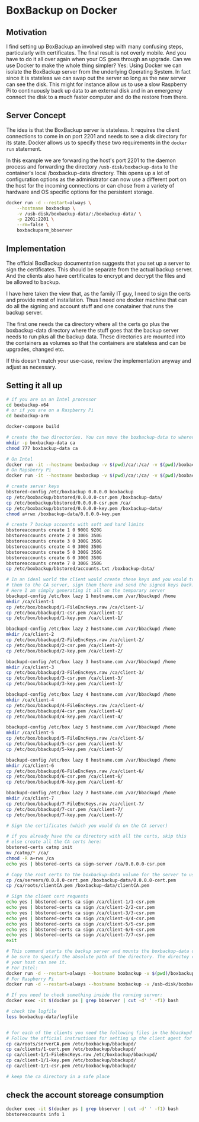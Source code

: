 # BoxBackup on Docker

## Motivation

I find setting up BoxBackup an involved step with many confusing steps, particularly
with certificates. The final result is not overly mobile. And you have to do it all over
again when your OS goes through an upgrade. Can we use Docker to make the
whole thing simpler? Yes: Using Docker we can isolate the BoxBackup server from the
underlying Operating System. In fact since it is stateless we can swap out the server
so long as the new server can see the disk. This might for instance allow us to
use a slow Raspberry Pi to continuously back up data to an external disk and
in an emergency connect the disk to a much faster computer and do the restore from there.

## Server Concept

The idea is that the BoxBackup server is stateless. It requires the client connections
to come in on port 2201 and needs to see a disk directory for its state. Docker allows
us to specify these two requirements in the `docker run` statement.

In this example we are forwarding the host's port 2201 to the daemon process and
forwarding the directory `/usb-disk/boxbackup-data` to the container's local
/boxbackup-data directory. This opens up a lot of configuration options as the
administrator can now use a different port on the host for the incoming connections
or can chose from a variety of hardware and OS specific options for the persistent 
storage.

```bash
docker run -d --restart=always \
	--hostname boxbackup \
	-v /usb-disk/boxbackup-data/:/boxbackup-data/ \
	-p 2201:2201 \
	--rm=false \
	boxbackuparm_bbserver
```

## Implementation

The official BoxBackup documentation suggests that you set up a server to sign the
certificates. This should be separate from the actual backup server. And the clients
also have certificates to encrypt and decrypt the files and be allowed to backup.

I have here taken the view that, as the family IT guy, I need to sign the certs and
provide most of installation. Thus I need one docker machine that can do all the signing
and account stuff and one conatainer that runs the backup server.

The first one needs the ca directory where all the certs go plus the boxbackup-data directory
where the stuff goes that the backup server needs to run plus all the backup data. These 
directories are mounted into the containers as volumes so that the containers are stateless
and can be upgrades, changed etc.

If this doesn't match your use-case, review the implementation anyway and adjust as necessary.

## Setting it all up

```bash
# if you are on an Intel processor
cd boxbackup-x64
# or if you are on a Raspberry Pi
cd boxbackup-arm

docker-compose build

# create the two directories. You can move the boxbackup-data to wherever you have space afterwards
mkdir -p boxbackup-data ca
chmod 777 boxbackup-data ca

# On Intel
docker run -it --hostname boxbackup -v $(pwd)/ca/:/ca/ -v $(pwd)/boxbackup-data/:/boxbackup-data/ --rm=false boxbackupx64_bbtempserver
# On Rapsberry Pi
docker run -it --hostname boxbackup -v $(pwd)/ca/:/ca/ -v $(pwd)/boxbackup-data/:/boxbackup-data/ --rm=false boxbackup-arm-bbtempserver

# create server keys
bbstored-config /etc/boxbackup 0.0.0.0 boxbackup
cp /etc/boxbackup/bbstored/0.0.0.0-csr.pem /boxbackup-data/
cp /etc/boxbackup/bbstored/0.0.0.0-csr.pem /ca/
cp /etc/boxbackup/bbstored/0.0.0.0-key.pem /boxbackup-data/
chmod a+rwx /boxbackup-data/0.0.0.0-key.pem

# create 7 backup accounts with soft and hard limits
bbstoreaccounts create 1 0 900G 920G
bbstoreaccounts create 2 0 300G 350G
bbstoreaccounts create 3 0 300G 350G
bbstoreaccounts create 4 0 300G 350G
bbstoreaccounts create 5 0 300G 350G
bbstoreaccounts create 6 0 300G 350G
bbstoreaccounts create 7 0 300G 350G
cp /etc/boxbackup/bbstored/accounts.txt /boxbackup-data/

# In an ideal world the client would create these keys and you would transfer
# them to the CA server, sign them there and send the signed keys back.
# Here I am simply generating it all on the temporary server
bbackupd-config /etc/box lazy 1 hostname.com /var/bbackupd /home
mkdir /ca/client-1
cp /etc/box/bbackupd/1-FileEncKeys.raw /ca/client-1/
cp /etc/box/bbackupd/1-csr.pem /ca/client-1/
cp /etc/box/bbackupd/1-key.pem /ca/client-1/

bbackupd-config /etc/box lazy 2 hostname.com /var/bbackupd /home
mkdir /ca/client-2
cp /etc/box/bbackupd/2-FileEncKeys.raw /ca/client-2/
cp /etc/box/bbackupd/2-csr.pem /ca/client-2/
cp /etc/box/bbackupd/2-key.pem /ca/client-2/

bbackupd-config /etc/box lazy 3 hostname.com /var/bbackupd /home
mkdir /ca/client-3
cp /etc/box/bbackupd/3-FileEncKeys.raw /ca/client-3/
cp /etc/box/bbackupd/3-csr.pem /ca/client-3/
cp /etc/box/bbackupd/3-key.pem /ca/client-3/

bbackupd-config /etc/box lazy 4 hostname.com /var/bbackupd /home
mkdir /ca/client-4
cp /etc/box/bbackupd/4-FileEncKeys.raw /ca/client-4/
cp /etc/box/bbackupd/4-csr.pem /ca/client-4/
cp /etc/box/bbackupd/4-key.pem /ca/client-4/

bbackupd-config /etc/box lazy 5 hostname.com /var/bbackupd /home
mkdir /ca/client-5
cp /etc/box/bbackupd/5-FileEncKeys.raw /ca/client-5/
cp /etc/box/bbackupd/5-csr.pem /ca/client-5/
cp /etc/box/bbackupd/5-key.pem /ca/client-5/

bbackupd-config /etc/box lazy 6 hostname.com /var/bbackupd /home
mkdir /ca/client-6
cp /etc/box/bbackupd/6-FileEncKeys.raw /ca/client-6/
cp /etc/box/bbackupd/6-csr.pem /ca/client-6/
cp /etc/box/bbackupd/6-key.pem /ca/client-6/

bbackupd-config /etc/box lazy 7 hostname.com /var/bbackupd /home
mkdir /ca/client-7
cp /etc/box/bbackupd/7-FileEncKeys.raw /ca/client-7/
cp /etc/box/bbackupd/7-csr.pem /ca/client-7/
cp /etc/box/bbackupd/7-key.pem /ca/client-7/

# Sign the certificates (which you would do on the CA server)

# if you already have the ca directory with all the certs, skip this
# else create all the CA certs here:
bbstored-certs catmp init
mv /catmp/* /ca/
chmod -R a+rwx /ca
echo yes | bbstored-certs ca sign-server /ca/0.0.0.0-csr.pem

# Copy the root certs to the boxbackup-data volume for the server to use
cp /ca/servers/0.0.0.0-cert.pem /boxbackup-data/0.0.0.0-cert.pem
cp /ca/roots/clientCA.pem /boxbackup-data/clientCA.pem

# Sign the client cert requests
echo yes | bbstored-certs ca sign /ca/client-1/1-csr.pem
echo yes | bbstored-certs ca sign /ca/client-2/2-csr.pem
echo yes | bbstored-certs ca sign /ca/client-3/3-csr.pem
echo yes | bbstored-certs ca sign /ca/client-4/4-csr.pem
echo yes | bbstored-certs ca sign /ca/client-5/5-csr.pem
echo yes | bbstored-certs ca sign /ca/client-6/6-csr.pem
echo yes | bbstored-certs ca sign /ca/client-7/7-csr.pem
exit

# This command starts the backup server and mounts the boxbackup-data directory to it.
# be sure to specify the absolute path of the directory. The directoy can be anywhere 
# your host can see it.
# For Intel:
docker run -d --restart=always --hostname boxbackup -v $(pwd)/boxbackup-data/:/boxbackup-data/ -p 2201:2201 --rm=false boxbackupx64_bbserver
# For Raspberry Pi
docker run -d --restart=always --hostname boxbackup -v /usb-disk/boxbackup-data/:/boxbackup-data/ -p 2201:2201 --rm=false boxbackup-arm-bbserver

# If you need to check something inside the running server:
docker exec -it $(docker ps | grep bbserver | cut -d' ' -f1) bash

# check the logfile
less boxbackup-data/logfile


# for each of the clients you need the following files in the bbackupd config directory and the bbackupd.config needs to refer to these.
# Follow the official instructions for setting up the client agent for Windows or Linux
cp ca/roots/serverCA.pem /etc/boxbackup/bbackupd/
cp ca/clients/1-cert.pem /etc/boxbackup/bbackupd/
cp ca/client-1/1-FileEncKeys.raw /etc/boxbackup/bbackupd/
cp ca/client-1/1-key.pem /etc/boxbackup/bbackupd/
cp ca/client-1/1-csr.pem /etc/boxbackup/bbackupd/

# keep the ca directory in a safe place
```

## check the account storeage consumption
```bash
docker exec -it $(docker ps | grep bbserver | cut -d' ' -f1) bash
bbstoreaccounts info 1
```

